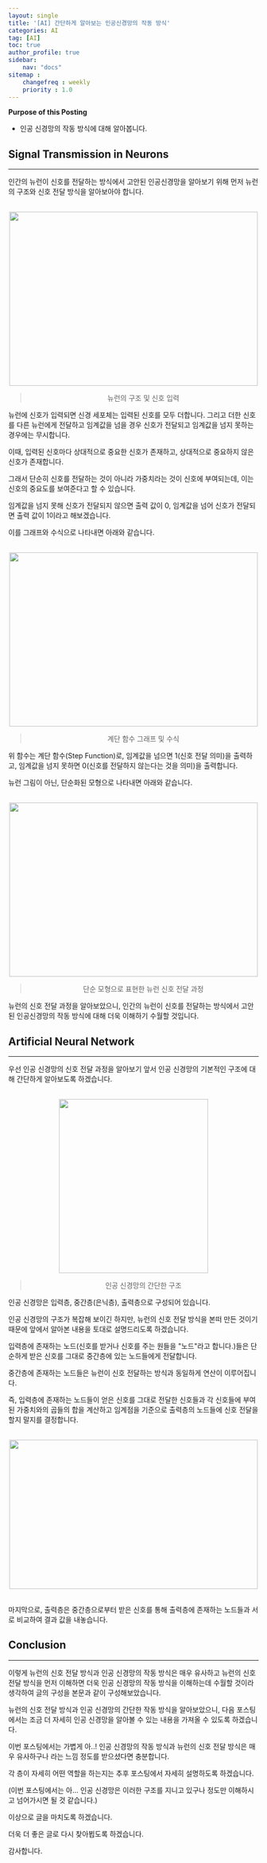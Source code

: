 ```yaml
---
layout: single
title: '[AI] 간단하게 알아보는 인공신경망의 작동 방식'
categories: AI
tag: [AI]
toc: true
author_profile: true
sidebar:
    nav: "docs"
sitemap :
    changefreq : weekly
    priority : 1.0
---
```


**Purpose of this Posting**
- 인공 신경망의 작동 방식에 대해 알아봅니다.



## **Signal Transmission in Neurons**

---


인간의 뉴런이 신호를 전달하는 방식에서 고안된 인공신경망을 알아보기 위해 먼저 뉴런의 구조와 신호 전달 방식을 알아보아야 합니다.

<br>

<center><img src="https://user-images.githubusercontent.com/97859215/206472255-722c1965-9fc4-4a3b-a738-5345c9c57d16.png" width="500" height="350"></center>

> <center>뉴런의 구조 및 신호 입력</center>



뉴런에 신호가 입력되면 신경 세포체는 입력된 신호를 모두 더합니다. 그리고 더한 신호를 다른 뉴런에게 전달하고 임계값을 넘을 경우 신호가 전달되고 임계값을 넘지 못하는 경우에는 무시합니다.



이때, 입력된 신호마다 상대적으로 중요한 신호가 존재하고, 상대적으로 중요하지 않은 신호가 존재합니다.



그래서 단순히 신호를 전달하는 것이 아니라 가중치라는 것이 신호에 부여되는데, 이는 신호의 중요도를 보여준다고 할 수 있습니다.


임계값을 넘지 못해 신호가 전달되지 않으면 출력 값이 0, 임계값을 넘어 신호가 전달되면 출력 값이 1이라고 해보겠습니다.


이를 그래프와 수식으로 나타내면 아래와 같습니다.

<br>

<center><img src="https://user-images.githubusercontent.com/97859215/206472616-fb7ca192-2037-4d0e-abd5-81ac04fd0d75.png" width="500" height="350"></center>

> <center>계단 함수 그래프 및 수식</center>



위 함수는 계단 함수(Step Function)로, 임계값을 넘으면 1(신호 전달 의미)을 출력하고, 임계값을 넘지 못하면 0(신호를 전달하지 않는다는 것을 의미)을 출력합니다.



뉴런 그림이 아닌, 단순화된 모형으로 나타내면 아래와 같습니다.

<br>

<center><img src="https://user-images.githubusercontent.com/97859215/206472998-0113f907-3595-4b9d-8ce8-bfb99cbeec24.png" width="500" height="350"></center>

> <center>단순 모형으로 표현한 뉴런 신호 전달 과정</center>



뉴런의 신호 전달 과정을 알아보았으니, 인간의 뉴런이 신호를 전달하는 방식에서 고안된 인공신경망의 작동 방식에 대해 더욱 이해하기 수월할 것입니다.


## **Artificial Neural Network**

---


우선 인공 신경망의 신호 전달 과정을 알아보기 앞서 인공 신경망의 기본적인 구조에 대해 간단하게 알아보도록 하겠습니다.

<br>

<center><img src="https://user-images.githubusercontent.com/97859215/206473217-c872a84e-80f5-4e47-8acb-12cdd1e5092b.png" width="300" height="350"></center>

> <center>인공 신경망의 간단한 구조</center>


인공 신경망은 입력층, 중간층(은닉층), 출력층으로 구성되어 있습니다.



인공 신경망의 구조가 복잡해 보이긴 하지만, 뉴런의 신호 전달 방식을 본떠 만든 것이기 때문에 앞에서 알아본 내용을 토대로 설명드리도록 하겠습니다.



입력층에 존재하는 노드(신호를 받거나 신호를 주는 원들을 "노드"라고 합니다.)들은 단순하게 받은 신호를 그대로 중간층에 있는 노드들에게 전달합니다.



중간층에 존재하는 노드들은 뉴런이 신호 전달하는 방식과 동일하게 연산이 이루어집니다.



즉, 입력층에 존재하는 노드들이 얻은 신호를 그대로 전달한 신호들과 각 신호들에 부여된 가중치와의 곱들의 합을 계산하고 임계점을 기준으로 출력층의 노드들에 신호 전달을 할지 말지를 결정합니다.

<br>

<center><img src="https://user-images.githubusercontent.com/97859215/206473451-d32aa08a-f11a-4d84-86fd-467cb7b245d2.png" width="500" height="300"></center>

<br>

마지막으로, 출력층은 중간층으로부터 받은 신호를 통해 출력층에 존재하는 노드들과 서로 비교하여 결과 값을 내놓습니다.



## **Conclusion**

---

이렇게 뉴런의 신호 전달 방식과 인공 신경망의 작동 방식은 매우 유사하고 뉴런의 신호 전달 방식을 먼저 이해하면 더욱 인공 신경망의 작동 방식을 이해하는데 수월할 것이라 생각하여 글의 구성을 본문과 같이 구성해보았습니다.



뉴런의 신호 전달 방식과 인공 신경망의 간단한 작동 방식을 알아보았으니, 다음 포스팅에서는 조금 더 자세히 인공 신경망을 알아볼 수 있는 내용을 가져올 수 있도록 하겠습니다.



이번 포스팅에서는 가볍게 아..! 인공 신경망의 작동 방식과 뉴런의 신호 전달 방식은 매우 유사하구나 라는 느낌 정도를 받으셨다면 충분합니다.



각 층이 자세히 어떤 역할을 하는지는 추후 포스팅에서 자세히 설명하도록 하겠습니다.

(이번 포스팅에서는 아... 인공 신경망은 이러한 구조를 지니고 있구나 정도만 이해하시고 넘어가시면 될 것 같습니다.)



이상으로 글을 마치도록 하겠습니다.



더욱 더 좋은 글로 다시 찾아뵙도록 하겠습니다.



감사합니다.










